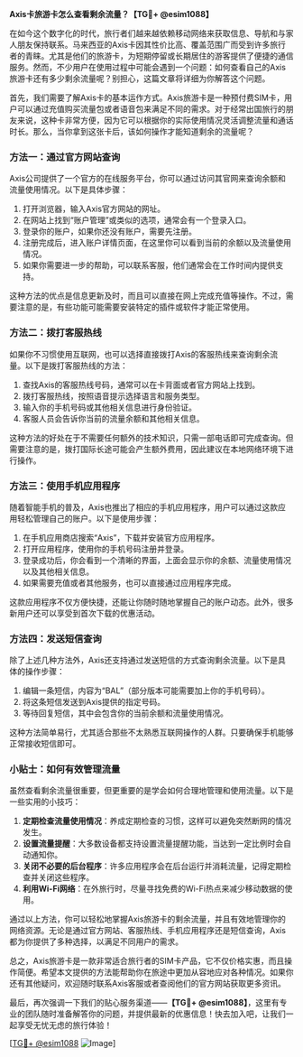 **Axis卡旅游卡怎么查看剩余流量？【TG💪+ @esim1088】**

在如今这个数字化的时代，旅行者们越来越依赖移动网络来获取信息、导航和与家人朋友保持联系。马来西亚的Axis卡因其性价比高、覆盖范围广而受到许多旅行者的青睐。尤其是他们的旅游卡，为短期停留或长期居住的游客提供了便捷的通信服务。然而，不少用户在使用过程中可能会遇到一个问题：如何查看自己的Axis旅游卡还有多少剩余流量呢？别担心，这篇文章将详细为你解答这个问题。

首先，我们需要了解Axis卡的基本运作方式。Axis旅游卡是一种预付费SIM卡，用户可以通过充值购买流量包或者语音包来满足不同的需求。对于经常出国旅行的朋友来说，这种卡非常方便，因为它可以根据你的实际使用情况灵活调整流量和通话时长。那么，当你拿到这张卡后，该如何操作才能知道剩余的流量呢？

### 方法一：通过官方网站查询

Axis公司提供了一个官方的在线服务平台，你可以通过访问其官网来查询余额和流量使用情况。以下是具体步骤：

1. 打开浏览器，输入Axis官方网站的网址。
2. 在网站上找到“账户管理”或类似的选项，通常会有一个登录入口。
3. 登录你的账户，如果你还没有账户，需要先注册。
4. 注册完成后，进入账户详情页面，在这里你可以看到当前的余额以及流量使用情况。
5. 如果你需要进一步的帮助，可以联系客服，他们通常会在工作时间内提供支持。

这种方法的优点是信息更新及时，而且可以直接在网上完成充值等操作。不过，需要注意的是，有些功能可能需要安装特定的插件或软件才能正常使用。

### 方法二：拨打客服热线

如果你不习惯使用互联网，也可以选择直接拨打Axis的客服热线来查询剩余流量。以下是拨打客服热线的方法：

1. 查找Axis的客服热线号码，通常可以在卡背面或者官方网站上找到。
2. 拨打客服热线，按照语音提示选择语言和服务类型。
3. 输入你的手机号码或其他相关信息进行身份验证。
4. 客服人员会告诉你当前的流量余额和其他相关信息。

这种方法的好处在于不需要任何额外的技术知识，只需一部电话即可完成查询。但需要注意的是，拨打国际长途可能会产生额外费用，因此建议在本地网络环境下进行操作。

### 方法三：使用手机应用程序

随着智能手机的普及，Axis也推出了相应的手机应用程序，用户可以通过这款应用轻松管理自己的账户。以下是使用步骤：

1. 在手机应用商店搜索“Axis”，下载并安装官方应用程序。
2. 打开应用程序，使用你的手机号码注册并登录。
3. 登录成功后，你会看到一个清晰的界面，上面会显示你的余额、流量使用情况以及其他相关信息。
4. 如果需要充值或者其他服务，也可以直接通过应用程序完成。

这款应用程序不仅方便快捷，还能让你随时随地掌握自己的账户动态。此外，很多新用户还可以享受到首次下载的优惠活动。

### 方法四：发送短信查询

除了上述几种方法外，Axis还支持通过发送短信的方式查询剩余流量。以下是具体的操作步骤：

1. 编辑一条短信，内容为“BAL”（部分版本可能需要加上你的手机号码）。
2. 将这条短信发送到Axis提供的指定号码。
3. 等待回复短信，其中会包含你的当前余额和流量使用情况。

这种方法简单易行，尤其适合那些不太熟悉互联网操作的人群。只要确保手机能够正常接收短信即可。

### 小贴士：如何有效管理流量

虽然查看剩余流量很重要，但更重要的是学会如何合理地管理和使用流量。以下是一些实用的小技巧：

1. **定期检查流量使用情况**：养成定期检查的习惯，这样可以避免突然断网的情况发生。
2. **设置流量提醒**：大多数设备都支持设置流量提醒功能，当达到一定比例时会自动通知你。
3. **关闭不必要的后台程序**：许多应用程序会在后台运行并消耗流量，记得定期检查并关闭这些程序。
4. **利用Wi-Fi网络**：在外旅行时，尽量寻找免费的Wi-Fi热点来减少移动数据的使用。

通过以上方法，你可以轻松地掌握Axis旅游卡的剩余流量，并且有效地管理你的网络资源。无论是通过官方网站、客服热线、手机应用程序还是短信查询，Axis都为你提供了多种选择，以满足不同用户的需求。

总之，Axis旅游卡是一款非常适合旅行者的SIM卡产品，它不仅价格实惠，而且操作简便。希望本文提供的方法能帮助你在旅途中更加从容地应对各种情况。如果你还有其他疑问，欢迎随时联系Axis客服或者查阅他们的官方网站获取更多资讯。

最后，再次强调一下我们的贴心服务渠道——**【TG💪+ @esim1088】**，这里有专业的团队随时准备解答你的问题，并提供最新的优惠信息！快去加入吧，让我们一起享受无忧无虑的旅行体验！

[[TG💪+ @esim1088](https://t.me/s/esim1088) ![Image](https://i.postimg.cc/4NQfJmqS/Snipaste-2025-05-13-00-14-12.png)]